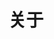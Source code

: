 ---
title: 关于
thumbnail: https://timgsa.baidu.com/timg?image&quality=80&size=b9999_10000&sec=1576755182239&di=55a1c7ca1e21987c31a7d025a6d90e78&imgtype=0&src=http%3A%2F%2Fpic.rmb.bdstatic.com%2Fcdd9ca4ce3082075950cf6c13557ed34.jpeg
content: 很荣幸你打开这个网站，enjoy it
layout: about
---